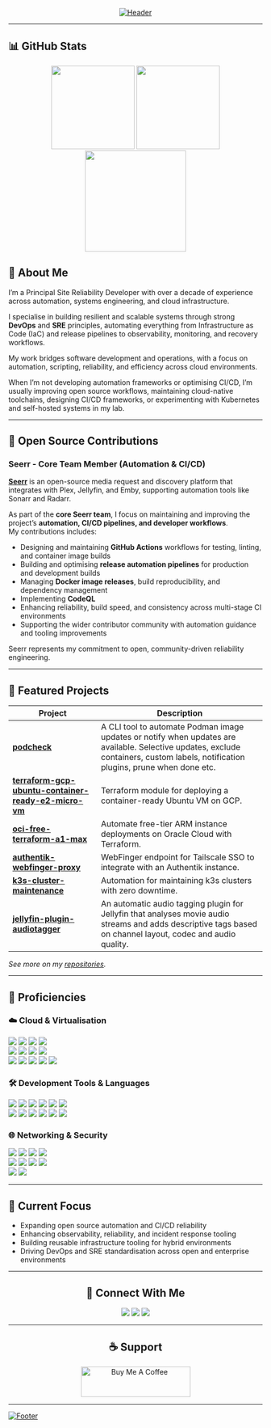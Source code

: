 <!-- Header -->
<p align="center">
  <a href="https://sudo-kraken.github.io/docs/">
    <img src="https://capsule-render.vercel.app/api?type=waving&color=gradient&customColorList=2,2,5,30&height=250&section=header&text=Joe%20Harrison&fontSize=90&animation=fadeIn&fontAlignY=36&desc=Principal%20Site%20Reliability%20Developer&descAlignY=51&descAlign=65&width=1000" alt="Header" style="max-width:1000px;"/>
  </a>
</p>

---

## 📊 GitHub Stats
<p align="center">
  <img src="https://github-readme-stats.vercel.app/api?username=sudo-kraken&show_icons=true&hide_title=true&count_private=true&theme=github_dark" height="165"/>
  <img src="https://github-readme-streak-stats.herokuapp.com/?user=sudo-kraken&theme=github-dark" height="165"/>
  <img src="https://github-profile-trophy.vercel.app/?username=sudo-kraken&theme=onedark" height="200"/>
</p>

## 👋 About Me

I’m a Principal Site Reliability Developer with over a decade of experience across automation, systems engineering, and cloud infrastructure.  

I specialise in building resilient and scalable systems through strong **DevOps** and **SRE** principles, automating everything from Infrastructure as Code (IaC) and release pipelines to observability, monitoring, and recovery workflows.

My work bridges software development and operations, with a focus on automation, scripting, reliability, and efficiency across cloud environments.

When I’m not developing automation frameworks or optimising CI/CD, I’m usually improving open source workflows, maintaining cloud-native toolchains, designing CI/CD frameworks, or experimenting with Kubernetes and self-hosted systems in my lab.

---

## 🧩 Open Source Contributions

### **Seerr - Core Team Member (Automation & CI/CD)**  
[**Seerr**](https://github.com/seerr-team/seerr) is an open-source media request and discovery platform that integrates with Plex, Jellyfin, and Emby, supporting automation tools like Sonarr and Radarr.

As part of the **core Seerr team**, I focus on maintaining and improving the project’s **automation, CI/CD pipelines, and developer workflows**.  
My contributions includes:

- Designing and maintaining **GitHub Actions** workflows for testing, linting, and container image builds  
- Building and optimising **release automation pipelines** for production and development builds  
- Managing **Docker image releases**, build reproducibility, and dependency management  
- Implementing **CodeQL**
- Enhancing reliability, build speed, and consistency across multi-stage CI environments  
- Supporting the wider contributor community with automation guidance and tooling improvements 

Seerr represents my commitment to open, community-driven reliability engineering.

---

## 🚀 Featured Projects

| Project | Description |
|----------|-------------|
| [**podcheck**](https://github.com/sudo-kraken/podcheck) | A CLI tool to automate Podman image updates or notify when updates are available. Selective updates, exclude containers, custom labels, notification plugins, prune when done etc. |
| [**terraform-gcp-ubuntu-container-ready-e2-micro-vm**](https://github.com/sudo-kraken/terraform-gcp-ubuntu-container-ready-e2-micro-vm) | Terraform module for deploying a container-ready Ubuntu VM on GCP. |
| [**oci-free-terraform-a1-max**](https://github.com/sudo-kraken/oci-free-terraform-a1-max) | Automate free-tier ARM instance deployments on Oracle Cloud with Terraform. |
| [**authentik-webfinger-proxy**](https://github.com/sudo-kraken/authentik-webfinger-proxy) | WebFinger endpoint for Tailscale SSO to integrate with an Authentik instance. |
| [**k3s-cluster-maintenance**](https://github.com/sudo-kraken/k3s-cluster-maintenance) | Automation for maintaining k3s clusters with zero downtime. |
| [**jellyfin-plugin-audiotagger**](https://github.com/sudo-kraken/jellyfin-plugin-audiotagger) | An automatic audio tagging plugin for Jellyfin that analyses movie audio streams and adds descriptive tags based on channel layout, codec and audio quality. |

*See more on my [repositories](https://github.com/sudo-kraken?tab=repositories).*

---

## 🔧 Proficiencies

### ☁️ Cloud & Virtualisation
<p>
  <img src="https://img.shields.io/badge/oracle%20cloud-%23F80000.svg?style=for-the-badge&logo=oracle&logoColor=white"/>
  <img src="https://img.shields.io/badge/aws-%23232F3E.svg?style=for-the-badge&logo=amazonaws&logoColor=white"/>
  <img src="https://img.shields.io/badge/azure-%230078D4.svg?style=for-the-badge&logo=microsoftazure&logoColor=white"/>
  <img src="https://img.shields.io/badge/google%20cloud-%234285F4.svg?style=for-the-badge&logo=googlecloud&logoColor=white"/>
  <br>
  <img src="https://img.shields.io/badge/kubernetes-%23326ce5.svg?style=for-the-badge&logo=kubernetes&logoColor=white"/>
  <img src="https://img.shields.io/badge/helm-%230F1689.svg?style=for-the-badge&logo=helm&logoColor=white"/>
  <img src="https://img.shields.io/badge/docker-%232496ED.svg?style=for-the-badge&logo=docker&logoColor=white"/>
  <img src="https://img.shields.io/badge/harbor-%231C7CD6.svg?style=for-the-badge&logo=harbor&logoColor=white"/>
  <br>
  <img src="https://img.shields.io/badge/terraform-%235835CC.svg?style=for-the-badge&logo=terraform&logoColor=white"/>
  <img src="https://img.shields.io/badge/packer-%2302A8EF.svg?style=for-the-badge&logo=packer&logoColor=white"/>
  <img src="https://img.shields.io/badge/vault-%23000000.svg?style=for-the-badge&logo=vault&logoColor=white"/>
  <img src="https://img.shields.io/badge/consul-%23E03875.svg?style=for-the-badge&logo=consul&logoColor=white"/>
  <img src="https://img.shields.io/badge/vmware-%23607078.svg?style=for-the-badge&logo=vmware&logoColor=white"/>
</p>

### 🛠️ Development Tools & Languages
<p>
  <img src="https://img.shields.io/badge/bash-%234EAA25.svg?style=for-the-badge&logo=gnubash&logoColor=white"/>
  <img src="https://img.shields.io/badge/python-%233776AB.svg?style=for-the-badge&logo=python&logoColor=yellow"/>
  <img src="https://img.shields.io/badge/go-%2300ADD8.svg?style=for-the-badge&logo=go&logoColor=white"/>
  <img src="https://img.shields.io/badge/javascript-%23F7DF1E.svg?style=for-the-badge&logo=javascript&logoColor=black"/>
  <img src="https://img.shields.io/badge/typescript-%233178C6.svg?style=for-the-badge&logo=typescript&logoColor=white"/>
  <img src="https://img.shields.io/badge/powershell-%235391FE.svg?style=for-the-badge&logo=powershell&logoColor=white"/>
  <br>
  <img src="https://img.shields.io/badge/yaml-%23000000.svg?style=for-the-badge&logo=yaml&logoColor=white"/>
  <img src="https://img.shields.io/badge/json-%23000000.svg?style=for-the-badge&logo=json&logoColor=white"/>
  <img src="https://img.shields.io/badge/html5-%23E34F26.svg?style=for-the-badge&logo=html5&logoColor=white"/>
  <img src="https://img.shields.io/badge/markdown-%23000000.svg?style=for-the-badge&logo=markdown&logoColor=white"/>
  <img src="https://img.shields.io/badge/groovy-%23429EDF.svg?style=for-the-badge&logo=apachegroovy&logoColor=white"/>
  <img src="https://img.shields.io/badge/rust-%23000000.svg?style=for-the-badge&logo=rust&logoColor=white"/>
</p>

### 🌐 Networking & Security
<p>
  <img src="https://img.shields.io/badge/nginx-%23009639.svg?style=for-the-badge&logo=nginx&logoColor=white"/>
  <img src="https://img.shields.io/badge/haproxy-%23005C7A.svg?style=for-the-badge&logo=haproxy&logoColor=white"/>
  <img src="https://img.shields.io/badge/envoy-%23FF69B4.svg?style=for-the-badge&logo=envoyproxy&logoColor=white"/>
  <img src="https://img.shields.io/badge/traefik-%232F2F2F.svg?style=for-the-badge&logo=traefikproxy&logoColor=white"/>
  <br>
  <img src="https://img.shields.io/badge/cisco-%23049FD9.svg?style=for-the-badge&logo=cisco&logoColor=black"/>
  <img src="https://img.shields.io/badge/ubiquiti-%230559C9.svg?style=for-the-badge&logo=ubiquiti&logoColor=white"/>
  <img src="https://img.shields.io/badge/wireguard-%2388171A.svg?style=for-the-badge&logo=wireguard&logoColor=white"/>
  <img src="https://img.shields.io/badge/cloudflare-%23F38020.svg?style=for-the-badge&logo=cloudflare&logoColor=white"/>
  <br>
  <img src="https://img.shields.io/badge/vault-%23000000.svg?style=for-the-badge&logo=vault&logoColor=white"/>
  <img src="https://img.shields.io/badge/cert--manager-%231C9CEA.svg?style=for-the-badge&logo=kubernetes&logoColor=white"/>
</p>

---

## 🎯 Current Focus
- Expanding open source automation and CI/CD reliability
- Enhancing observability, reliability, and incident response tooling
- Building reusable infrastructure tooling for hybrid environments
- Driving DevOps and SRE standardisation across open and enterprise environments

---
<div align=center>
  
## 💬 Connect With Me
<p>
  <a href="https://www.linkedin.com/in/j-p-harrison/"><img src="https://img.shields.io/badge/LinkedIn-%230077B5.svg?style=for-the-badge&logo=linkedin&logoColor=white"/></a>
  <a href="https://sudo-kraken.github.io/docs/"><img src="https://img.shields.io/badge/Portfolio-%23000000.svg?style=for-the-badge&logo=githubpages&logoColor=white"/></a>
  <a href="mailto:sudo-kraken@prxy.8shield.net"><img src="https://img.shields.io/badge/Email-%23D14836.svg?style=for-the-badge&logo=gmail&logoColor=white"/></a>
</p>

---

## ☕ Support
<p>
  <a href="https://www.buymeacoffee.com/jharrison94" target="_blank">
    <img src="https://cdn.buymeacoffee.com/buttons/v2/default-yellow.png" height="60" width="217" alt="Buy Me A Coffee"/>
  </a>
</p>

---
</div>

<!-- Footer -->
<p>
  <a href="https://github.com/kyechan99/capsule-render" title="Footer">
    <img src="https://capsule-render.vercel.app/api?type=waving&color=gradient&customColorList=2,2,5,30&height=80&section=footer" alt="Footer"/>
  </a>
</p>
